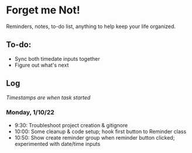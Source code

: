 # Forget me Not!
Reminders, notes, to-do list, anything to help keep your life organized.

## To-do:
* Sync both timedate inputs together
* Figure out what's next

## Log
*Timestamps are when task started*

### Monday, 1/10/22
* 9:30: Troubleshoot project creation & gitignore
* 10:00: Some cleanup & code setup; hook first button to Reminder class
* 10:50: Show create reminder group when reminder button clicked; experimented with date/time inputs